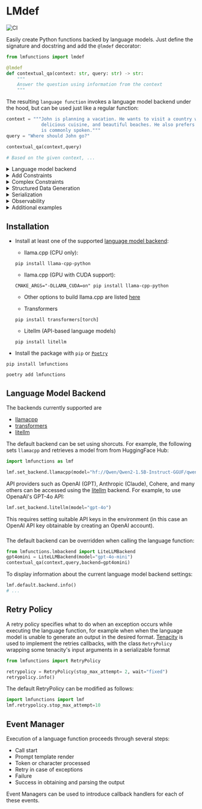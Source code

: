 # LMdef

![CI](https://github.com/steerable-ai/lmdef/actions/workflows/ci.yml/badge.svg)

Easily create Python functions backed by language models. Just define the signature and docstring and add the `@lmdef` decorator:

```python
from lmfunctions import lmdef

@lmdef
def contextual_qa(context: str, query: str) -> str:
    """
    Answer the question using information from the context
    """
```

The resulting `language function` invokes a language model backend under the hood, but can be used just like a regular function:

```python
context = """John is planning a vacation. He wants to visit a country with a rich history,
             delicious cuisine, and beautiful beaches. He also prefers places where English
             is commonly spoken."""
query = "Where should John go?"

contextual_qa(context,query)

# Based on the given context, ...
```

<details> <summary>Language model backend</summary>

The default backend can be configured to invoke a remote API (such as OpenAI's GPT):

```python
lmf.set_backend.litellm(model="gpt-4o")
```
or run a local model (for example via llama.cpp):

```python
import lmfunctions as lmf
lmf.set_backend.llamacpp(model="hf://Qwen/Qwen2-0.5B-Instruct-GGUF/qwen2-0_5b-instruct-q4_k_m.gguf")
```

See all supported [language model backends](#language-model-backend).

</details>

<details>
<summary>Add Constraints</summary>

Constraints on inputs and outputs can be enforced via type hints. For instance, a text classification task can be expressed as follows:

```python
from typing import Literal

@lmdef
def sentiment(comment: str) -> Literal["negative","neutral","positive"]:
    """ Analyze the sentiment of the given comment """
```

```python
sentiment("I feel under the weather today")
# <Output.negative: 'negative'>
```

</details>

<details> <summary>Complex Constraints</summary>

[Pydantic](https://docs.pydantic.dev/latest/) models or JSON schemas can be used to specify complex constraints and inject additional information about fields, useful to guide the model

```python
from lmfunctions import lmdef
from pydantic import BaseModel, Field

class CityInfo(BaseModel):
    country: str
    population: float = Field(description="Population expressed in Millions")
    languages_spoken: list[str]

@lmdef
def city_info(input: str) -> CityInfo:
    """
    Returns information about the city
    """

city_info("Paris")
# CityInfo(country='France', population=2.16, languages_spoken=['French'])
```

</details>

<details> <summary>Structured Data Generation</summary>

Generating structured data can be accomplished by simply defining a language function without input arguments:

```python
from lmfunctions import lmdef
from pydantic import BaseModel

class Cocktail(BaseModel):
    name: str
    glass_type: str
    ingredients: list[str]
    instructions: list[str]

@lmdef
def cocktail() -> Cocktail:
    """Invent a new cocktail"""
```

```python
cocktail()
# Cocktail(name='Sakura Sunset', glass_type='Coupe glass', ingredients=['1 1/2 oz Japanese whiskey', '1/2 oz cherry liqueur', ...
```

</details>

<details> <summary>Serialization</summary>

Language functions can be serialized

```python
from lmfunctions import from_string, lmdef
from typing import Literal

@lmdef
def sentiment(comment: str) -> Literal["negative","neutral","positive"]:
    """ Analyze the sentiment of the given comment """

sentiment_yaml = sentiment.dumps(format='yaml')
```

and deserialized

```python
sentiment_deserialized = from_string(sentiment_yaml)
sentiment_deserialized("This is an excellent Python package")
# <Output.positive: 'positive'>
```

This allows to store them in text files and dynamically load them from a remote artifact:

```python
from lmfunctions import from_store
route = from_store("steerable/lmfunc/route")
route(origin="Seattle",destination="New York")
# FlightRoute(airports=['SEA', 'ORD', 'JFK'], cost_of_flight=350)
```

</details>

<details> <summary>Observability</summary>
Event managers and callbacks allow to instrument all execution stages, gaining visibility into internal variables and metrics.
</details>

<details> <summary>Additional examples</summary>

See this [notebook](notebooks/Examples.ipynb).

</details>

## Installation

* Install at least one of the supported [language model backend](#language-model-backend):

    * llama.cpp (CPU only):

    ```console
    pip install llama-cpp-python
    ```
    * llama.cpp (GPU with CUDA support):

    ```console
    CMAKE_ARGS="-DLLAMA_CUDA=on" pip install llama-cpp-python
    ```
    
    * Other options to build llama.cpp are listed [here](https://llama-cpp-python.readthedocs.io/en/latest/)

    * Transformers 

    ```console
    pip install transformers[torch]
    ```

    * Litellm (API-based language models)

    ```console
    pip install litellm
    ```


* Install the package with `pip` or  [`Poetry`](https://python-poetry.org/docs)
  
```console
pip install lmfunctions
```

```console
poetry add lmfunctions
```

## Language Model Backend

The backends currently supported are 

* [llamacpp](https://github.com/ggerganov/llama.cpp)
* [transformers](https://github.com/huggingface/transformers)
* [litellm](https://github.com/BerriAI/litellm)

The default backend can be set using shorcuts. For example, the following sets `llamacpp` and retrieves a model from from HuggingFace Hub:

```python
import lmfunctions as lmf

lmf.set_backend.llamacpp(model="hf://Qwen/Qwen2-1.5B-Instruct-GGUF/qwen2-1_5b-instruct-q4_k_m.gguf")
```

API providers such as OpenAI (GPT), Anthropic (Claude), Cohere, and many others can be accessed using the [litellm](https://github.com/BerriAI/litellm) backend. For example,
to use OpenaAI's GPT-4o API:

```python
lmf.set_backend.litellm(model="gpt-4o")
```

This requires setting suitable API keys in the environment (in this case an OpenAI API key obtainable by creating an OpenAI account).

###

The default backend can be overridden when calling the language function:

```python
from lmfunctions.lmbackend import LiteLLMBackend
gpt4omini = LiteLLMBackend(model="gpt-4o-mini")
contextual_qa(context,query,backend=gpt4omini)
```

To display information about the current language model backend settings:

```python
lmf.default.backend.info()
# ...
```

## Retry Policy

A retry policy specifies what to do when an exception occurs while executing the language function, for example when when the language model is unable to generate an output in the desired format. [Tenacity](https://tenacity.readthedocs.io/en/latest/) is used to implement the retries callbacks, with the class `RetryPolicy` wrapping some tenacity's input arguments in a serializable format

```python
from lmfunctions import RetryPolicy

retrypolicy = RetryPolicy(stop_max_attempt= 2, wait="fixed")
retrypolicy.info()
```

The default RetryPolicy can be modified as follows:

```python
import lmfunctions import lmf
lmf.retrypolicy.stop_max_attempt=10
```

## Event Manager

Execution of a language function proceeds through several steps:

* Call start
* Prompt template render
* Token or character processed
* Retry in case of exceptions
* Failure
* Success in obtaining and parsing the output

Event Managers can be used to introduce callback handlers for each of these events.
